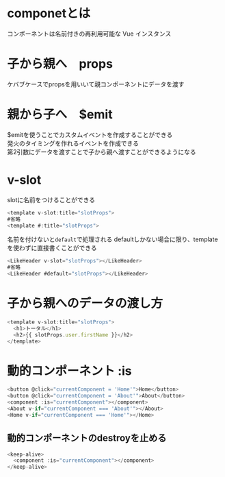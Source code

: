 # componetとは
コンポーネントは名前付きの再利用可能な Vue インスタンス  
# 子から親へ　props
ケバブケースでpropsを用いいて親コンポーネントにデータを渡す
# 親から子へ　$emit
$emitを使うことでカスタムイベントを作成することができる  
発火のタイミングを作れるイベントを作成できる  
第2引数にデータを渡すことで子から親へ渡すことができるようになる  
# v-slot
slotに名前をつけることができる
```js
<template v-slot:title="slotProps">
#省略
<template #:title="slotProps">
```
名前を付けないと`default`で処理される
defaultしかない場合に限り、templateを使わずに直接書くことができる
```js
<LikeHeader v-slot="slotProps"></LikeHeader>
#省略
<LikeHeader #default="slotProps"></LikeHeader>
```
# 子から親へのデータの渡し方
```js
<template v-slot:title="slotProps">
  <h1>トータル</h1>
  <h2>{{ slotProps.user.firstName }}</h2>
</template>
```
# 動的コンポーネント :is
```js
<button @click="currentComponent = 'Home'">Home</button>
<button @click="currentComponent = 'About'">About</button>
<component :is="currentComponent"></component>
<About v-if="currentComponent === 'About'"></About>
<Home v-if="currentComponent === 'Home'"></Home>
```
## 動的コンポーネントのdestroyを止める
```js
<keep-alive>
  <component :is="currentComponent"></component>
</keep-alive>
```













